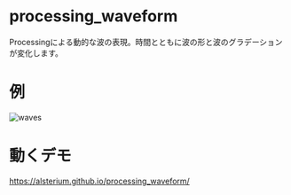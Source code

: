 # processing_waveform
Processingによる動的な波の表現。時間とともに波の形と波のグラデーションが変化します。
# 例
![waves](https://user-images.githubusercontent.com/52233620/76937467-336ba880-6938-11ea-9913-b8042a38a70c.png)
# 動くデモ
https://alsterium.github.io/processing_waveform/
